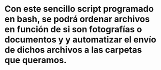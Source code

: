 # Con este sencillo script programado en bash, se podrá ordenar archivos en función de si son fotografías o documentos y y automatizar el envío de dichos archivos a las carpetas que queramos.

